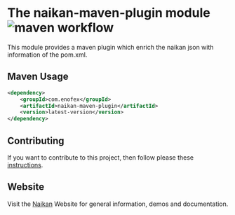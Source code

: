 # The naikan-maven-plugin module ![maven workflow](https://github.com/enofex/naikan-maven-plugin/actions/workflows/maven.yml/badge.svg)

This module provides a maven plugin which enrich the naikan json with information of the pom.xml.

Maven Usage
-------------------

```xml
<dependency>
    <groupId>com.enofex</groupId>
    <artifactId>naikan-maven-plugin</artifactId>
    <version>latest-version</version>
</dependency>
```

## Contributing
If you want to contribute to this project, then follow please these [instructions](https://github.com/enofex/naikan-projects/blob/main/CONTRIBUTING.md).

## Website
Visit the [Naikan](https://naikan.io) Website for general information, demos and documentation.
